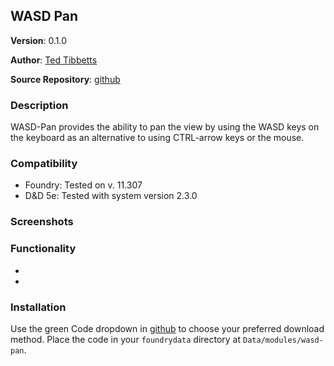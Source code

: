 ## WASD Pan

**Version**: 0.1.0

**Author**: [Ted Tibbetts][tt]

**Source Repository**: [github][gh]

### Description
WASD-Pan provides the ability to pan the view by using the WASD keys on the keyboard
as an alternative to using CTRL-arrow keys or the mouse.

### Compatibility
* Foundry: Tested on v. 11.307
* D&D 5e:  Tested with system version 2.3.0

### Screenshots


### Functionality
- 
- 

### Installation

Use the green Code dropdown in [github][gh] to choose your preferred download method.
Place the code in your `foundrydata` directory at `Data/modules/wasd-pan`.

[tt]: https://github.com/intuited
[gh]: https://github.com/intuited/fvtt-wasd-pan
